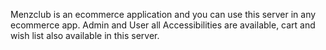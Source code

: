 Menzclub is an ecommerce application and you can use this server in any ecommerce app.
Admin and User all Accessibilities are available, cart and wish list also available in this server. 
